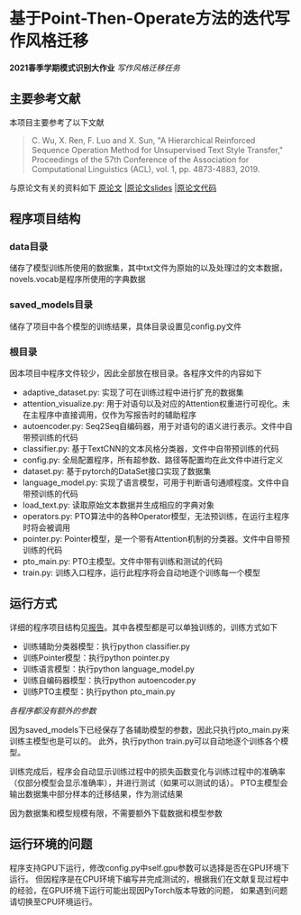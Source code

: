 # 基于Point-Then-Operate方法的迭代写作风格迁移
**2021春季学期模式识别大作业**
*写作风格迁移任务*

## 主要参考文献

本项目主要参考了以下文献

> C. Wu, X. Ren, F. Luo and X. Sun, 
"A Hierarchical Reinforced Sequence Operation Method for Unsupervised Text Style Transfer," 
Proceedings of the 57th Conference of the Association for Computational Linguistics (ACL),
vol. 1, pp. 4873-4883, 2019.

与原论文有关的资料如下
[原论文](https://www.aclweb.org/anthology/P19-1482)
|[原论文slides](https://github.com/ChenWu98/Point-Then-Operate/blob/master/static/ACL_2019_PTO_Slides.pdf)
|[原论文代码](https://github.com/ChenWu98/Point-Then-Operate)

## 程序项目结构

### data目录

储存了模型训练所使用的数据集，其中txt文件为原始的以及处理过的文本数据，
novels.vocab是程序所使用的字典数据

### saved_models目录

储存了项目中各个模型的训练结果，具体目录设置见config.py文件

### 根目录

因本项目中程序文件较少，因此全部放在根目录。各程序文件的内容如下

- adaptive_dataset.py: 实现了可在训练过程中进行扩充的数据集
- attention_visualize.py: 用于对语句以及对应的Attention权重进行可视化。未在主程序中直接调用，仅作为写报告时的辅助程序
- autoencoder.py: Seq2Seq自编码器，用于对语句的语义进行表示。文件中自带预训练的代码
- classifier.py: 基于TextCNN的文本风格分类器，文件中自带预训练的代码
- config.py: 全局配置程序，所有超参数、路径等配置均在此文件中进行定义
- dataset.py: 基于pytorch的DataSet接口实现了数据集
- language_model.py: 实现了语言模型，可用于判断语句通顺程度。文件中自带预训练的代码
- load_text.py: 读取原始文本数据并生成相应的字典对象
- operators.py: PTO算法中的各种Operator模型，无法预训练，在运行主程序时将会被调用
- pointer.py: Pointer模型，是一个带有Attention机制的分类器。文件中自带预训练的代码
- pto_main.py: PTO主模型。文件中带有训练和测试的代码
- train.py: 训练入口程序，运行此程序将会自动地逐个训练每一个模型

## 运行方式

详细的程序项目结构见[报告](slides.pdf)。其中各模型都是可以单独训练的，训练方式如下

- 训练辅助分类器模型：执行python classifier.py
- 训练Pointer模型：执行python pointer.py
- 训练语言模型：执行python language_model.py
- 训练自编码器模型：执行python autoencoder.py
- 训练PTO主模型：执行python pto_main.py

*各程序都没有额外的参数*

因为saved_models下已经保存了各辅助模型的参数，因此只执行pto_main.py来训练主模型也是可以的。
此外，执行python train.py可以自动地逐个训练各个模型。

训练完成后，程序会自动显示训练过程中的损失函数变化与训练过程中的准确率（仅部分模型会显示准确率），并进行测试（如果可以测试的话）。
PTO主模型会输出数据集中部分样本的迁移结果，作为测试结果

因为数据集和模型规模有限，不需要额外下载数据和模型参数

## 运行环境的问题

程序支持GPU下运行，修改config.py中self.gpu参数可以选择是否在GPU环境下运行。
但因程序是在CPU环境下编写并完成测试的，根据我们在文献复现过程中的经验，在GPU环境下运行可能出现因PyTorch版本导致的问题，
如果遇到问题请切换至CPU环境运行。
